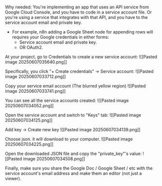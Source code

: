 Why needed: You're implementing an app that uses an API service from Google Cloud Console, and you have to code in a service account file. Or you're using a service that integrates with that API, and you have to the service account email and private key. 
- For example, n8n adding a Google Sheet node for appending rows will requires your Google credentials in either forms:
	- Service account email and private key.
	- OR OAuth2.

At your project, go to Credentials to create a new service account:
![[Pasted image 20250607035640.png]]

Specifically, you click "+ Create credentials" -> Service account:
![[Pasted image 20250607033712.png]]

Copy your service email account (The blurred yellow region)
![[Pasted image 20250607033741.png]]

You can see all the service accounts created:
![[Pasted image 20250607034052.png]]

Open the service account and switch to "Keys" tab:
![[Pasted image 20250607034125.png]]

Add key → Create new key
![[Pasted image 20250607034139.png]]

Choose json. it will download to your computer.
![[Pasted image 20250607034225.png]]

Open the downloaded JSON file and copy the "private_key"'s value:
![[Pasted image 20250607034508.png]]

Finally, make sure you share the Google Doc / Google Sheet / etc with the service account's email address and make them an editor (not just a viewer).